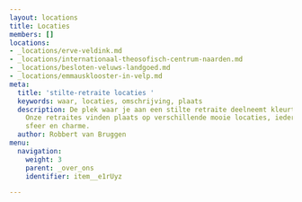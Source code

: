 ```yaml
---
layout: locations
title: Locaties
members: []
locations:
- _locations/erve-veldink.md
- _locations/internationaal-theosofisch-centrum-naarden.md
- _locations/besloten-veluws-landgoed.md
- _locations/emmausklooster-in-velp.md
meta:
  title: 'stilte-retraite locaties '
  keywords: waar, locaties, omschrijving, plaats
  description: De plek waar je aan een stilte retraite deelneemt kleurt je ervaring.
    Onze retraites vinden plaats op verschillende mooie locaties, ieder met een eigen
    sfeer en charme.
  author: Robbert van Bruggen
menu:
  navigation:
    weight: 3
    parent: _over_ons
    identifier: item__e1rUyz

---
```

